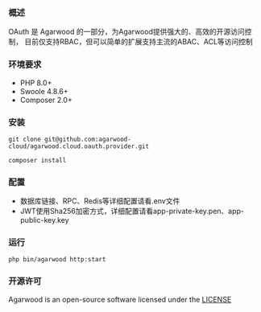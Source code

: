 ### 概述

OAuth 是 Agarwood 的一部分，为Agarwood提供强大的、高效的开源访问控制，
目前仅支持RBAC，但可以简单的扩展支持主流的ABAC、ACL等访问控制


### 环境要求

- PHP 8.0+
- Swoole 4.8.6+
- Composer 2.0+

### 安装

```shell
git clone git@github.com:agarwood-cloud/agarwood.cloud.oauth.provider.git

composer install
```

### 配置

- 数据库链接、RPC、Redis等详细配置请看.env文件
- JWT使用Sha256加密方式，详细配置请看app-private-key.pen、app-public-key.key

### 运行

```shell
php bin/agarwood http:start
```

### 开源许可

Agarwood is an open-source software licensed under the [LICENSE](LICENSE)

